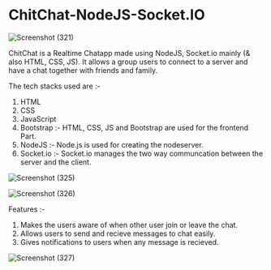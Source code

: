 # ChitChat-NodeJS-Socket.IO

![Screenshot (321)](https://user-images.githubusercontent.com/63387997/162173931-23714874-a93b-4f83-99a8-df5f59046919.png)

ChitChat is a Realtime Chatapp made using NodeJS, Socket.io mainly (& also HTML, CSS, JS). 
It allows a group users to connect to a server and have a chat together with friends and family. 

The tech stacks used are :- 
1) HTML
2) CSS
3) JavaScript
4) Bootstrap :- HTML, CSS, JS and Bootstrap are used for the frontend Part.
5) NodeJS :- Node.js is used for creating the nodeserver. 
6) Socket.io :- Socket.io manages the two way communcation between the server and the client. 

![Screenshot (325)](https://user-images.githubusercontent.com/63387997/162174331-ff7fa446-43c3-4def-8a74-d63c69eb6898.png)

![Screenshot (326)](https://user-images.githubusercontent.com/63387997/162174076-3ca86743-5f24-4b12-bfca-0adcba7221b8.png)

Features :- 
1) Makes the users aware of when other user join or leave the chat. 
2) Allows users to send and recieve messages to chat easily. 
3) Gives notifications to users when any message is recieved. 

![Screenshot (327)](https://user-images.githubusercontent.com/63387997/162174480-a1623bc6-0e33-4bd3-adb5-5da0766f2c58.png)
